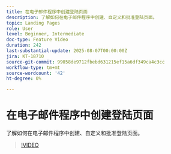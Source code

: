 ```yaml
---
title: 在电子邮件程序中创建登陆页面
description: 了解如何在电子邮件程序中创建、自定义和批准登陆页面。
topic: Landing Pages
role: User
level: Beginner, Intermediate
doc-type: Feature Video
duration: 242
last-substantial-update: 2025-08-07T00:00:00Z
jira: KT-18710
source-git-commit: 99058de9712fbebd631215ef15a6df349ca4c3cc
workflow-type: tm+mt
source-wordcount: '42'
ht-degree: 0%

---
```



# 在电子邮件程序中创建登陆页面

了解如何在电子邮件程序中创建、自定义和批准登陆页面。

>[!VIDEO](https://video.tv.adobe.com/v/3470631/?learn=on&enablevpops)
